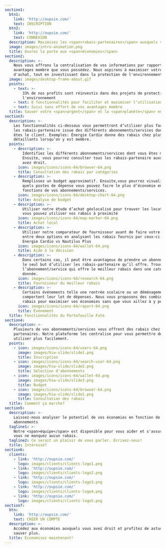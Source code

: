 ```yaml
---
section1:
  btn1:
    link: 'http://oupsie.com/'
    text: INSCRIPTION
  btn2:
    link: 'http://oupsie.com/'
    text: CONNEXION
  description: Maximisez les <span>rabais-partenaires</span> auxquels vous avez droit
  image: images/intro-animation.png
  title: Ouvrez la porte aux <span>économies</span>
section2:
  description: >-
    Nous vous offrons la centralisation de vos informations par rapport aux
    avantages membre que vous possédez. Nous aspirons à maximiser votre pouvoir
    d'achat, tout en investissant dans la protection de l'environnement.
  image: images/desktop-frame-about.gif
  points:
    - text: >-
        33% de nos profits sont réinvestis dans des projets de protection de
        l'environnement 
    - text: 6 fonctionnalités pour faciliter et maximiser l’utilisation des rabais
    - text: Suivi sans effort de vos avantages membre
  title: Sauver votre <span>argent</span> et la <span>planète</span> en même temps
section3:
  description: >-
    Les fonctionnalités ci-dessous vous permettront d’utiliser plus facilement
    les rabais-partenaire issue des différents abonnements/services dont vous
    êtes le client. Exemples: Énergie Cardio donne des rabais chez plusieurs
    détaillants lorsqu’on y est membre.
  points:
    - description: >-
        Identifiez les différents abonnements/services dont vous êtes membre.
        Ensuite, vous pourrez consulter tous les rabais-partenaire auxquels vous
        avez droit.
      icon: images/icons/icons-64/browser-64.png
      title: Consultation des rabais par catégories
    - description: >-
        Remplissez un budget approximatif. Ensuite,vous pourrez visualiser pour
        quels postes de dépense vous pouvez faire le plus d’économie en
        fonctions de vos abonnements/services.
      icon: images/icons/icons-64/desktop-chart-64.png
      title: Analyse de budget
    - description: >-
        Utiliser notre étude d’achat géolocalisé pour trouver les locations où
        vous pouvez utiliser vos rabais à proximité
      icon: images/icons/icons-64/map-marker-64.png
      title: Achat local
    - description: >-
        Utiliser notre comparateur de fournisseur avant de faire votre choix
        entre deux options en analysant les rabais fournis par ceux-ci. Exemple:
        Energie Cardio vs Nautilus Plus
      icon: images/icons/icons-64/wallet-64.png
      title: Aide à la décision
    - description: >-
        Dans certains cas, il peut être avantageux de prendre un abonnement dans
        le seul but d’utiliser les rabais-partenaire qu’il offre. Trouver
        l’abonnement/service qui offre le meilleur rabais dans une catégorie
        donnée.
      icon: images/icons/icons-64/research-64.png
      title: Fournisseur du meilleur rabais
    - description: >-
        Certains événements telle une rentrée scolaire ou un déménagement
        comportent leur lot de dépenses. Nous vous proposons des combinaison de
        rabais pour maximiser vos économies sans que vous aillez à y penser.
      icon: images/icons/icons-64/raport-64.png
      title: Évènement
  title: Fonctionnalités du Portefeuille Futé
section4:
  description: >-
    Plusieurs de vos abonnements/services vous offrent des rabais chez des
    partenaires. Notre plateforme les centralise pour vous permettre de les
    utiliser plus facilement.
  points:
    - icon: images/icons/icons-64/users-64.png
      image: images/hiw-slide/slide1.png
      title: Inscription
    - icon: images/icons/icons-64/search-user-64.png
      image: images/hiw-slide/slide2.png
      title: Sélection d'abonnements
    - icon: images/icons/icons-64/wallet-64.png
      image: images/hiw-slide/slide3.png
      title: Budget
    - icon: images/icons/icons-64/browser-64.png
      image: images/hiw-slide/slide1.png
      title: Consultation des rabais
  title: Comment ça marche?
section5:
  description: >-
    Laissez-nous analyser le potentiel de vos économies en fonction de vos
    abonnements
  tagline1: >-
    Notre <span>équipe</span> est disponible pour vous aider et s'assurer que
    vous ne manquez aucun rabais.
  tagline2: Ce serait un plaisir de vous parler. Écrivez-nous!
  title: Intéressé?
section6:
  clients:
    - link: 'http://oupsie.com/'
      logo: images/clients/clients-logo1.png
    - link: 'http://oupsie.com/'
      logo: images/clients/clients-logo2.png
    - link: 'http://oupsie.com/'
      logo: images/clients/clients-logo3.png
    - link: 'http://oupsie.com/'
      logo: images/clients/clients-logo4.png
    - link: 'http://oupsie.com/'
      logo: images/clients/clients-logo5.png
section7:
  btn:
    link: 'http://oupsie.com/'
    text: CRÉER UN COMPTE
  description: >-
    Accédez aux économies auxquels vous avez droit et profitez de astuces pour
    sauver plus.
  title: Économisez maintenant!
---
```


